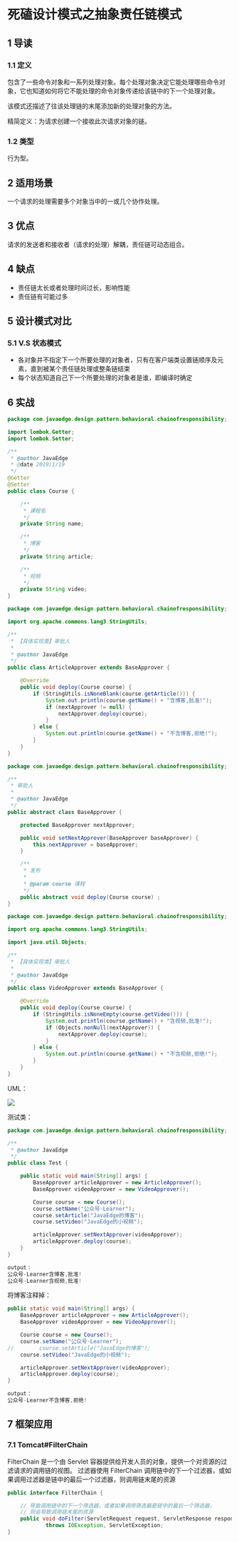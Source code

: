 # 死磕设计模式之抽象责任链模式

## 1 导读

### 1.1 定义

包含了一些命令对象和一系列处理对象。每个处理对象决定它能处理哪些命令对象，它也知道如何将它不能处理的命令对象传递给该链中的下一个处理对象。

该模式还描述了往该处理链的末尾添加新的处理对象的方法。

精简定义：为请求创建一个接收此次请求对象的链。

### 1.2 类型

行为型。

## 2 适用场景

一个请求的处理需要多个对象当中的一或几个协作处理。

## 3 优点

请求的发送者和接收者（请求的处理）解耦，责任链可动态组合。

## 4 缺点

- 责任链太长或者处理时间过长，影响性能
- 责任链有可能过多

## 5 设计模式对比

### 5.1 V.S 状态模式

- 各对象并不指定下一个所要处理的对象者，只有在客户端类设置链顺序及元素，直到被某个责任链处理或整条链结束
- 每个状态知道自己下一个所要处理的对象者是谁，即编译时确定

## 6 实战

```java
package com.javaedge.design.pattern.behavioral.chainofresponsibility;

import lombok.Getter;
import lombok.Setter;

/**
 * @author JavaEdge
 * @date 2019/1/19
 */
@Getter
@Setter
public class Course {

    /**
     * 课程名
     */
    private String name;

    /**
     * 博客
     */
    private String article;

    /**
     * 视频
     */
    private String video;
}
```

```java
package com.javaedge.design.pattern.behavioral.chainofresponsibility;

import org.apache.commons.lang3.StringUtils;

/**
 * 【具体实现类】审批人
 *
 * @author JavaEdge
 */
public class ArticleApprover extends BaseApprover {

    @Override
    public void deploy(Course course) {
        if (StringUtils.isNoneBlank(course.getArticle())) {
            System.out.println(course.getName() + "含博客,批准!");
            if (nextApprover != null) {
                nextApprover.deploy(course);
            }
        } else {
            System.out.println(course.getName() + "不含博客,拒绝!");
        }
    }
}
```

```java
package com.javaedge.design.pattern.behavioral.chainofresponsibility;

/**
 * 审批人
 *
 * @author JavaEdge
 */
public abstract class BaseApprover {

    protected BaseApprover nextApprover;

    public void setNextApprover(BaseApprover baseApprover) {
        this.nextApprover = baseApprover;
    }

    /**
     * 发布
     *
     * @param course 课程
     */
    public abstract void deploy(Course course) ;
}
```

```java
package com.javaedge.design.pattern.behavioral.chainofresponsibility;

import org.apache.commons.lang3.StringUtils;

import java.util.Objects;

/**
 * 【具体实现类】审批人
 *
 * @author JavaEdge
 */
public class VideoApprover extends BaseApprover {

    @Override
    public void deploy(Course course) {
        if (StringUtils.isNoneEmpty(course.getVideo())) {
            System.out.println(course.getName() + "含视频,批准!");
            if (Objects.nonNull(nextApprover)) {
                nextApprover.deploy(course);
            }
        } else {
            System.out.println(course.getName() + "不含视频,拒绝!");
        }
    }
}
```

UML：

![](https://codeselect.oss-cn-shanghai.aliyuncs.com/UML.png)

测试类：

```java
package com.javaedge.design.pattern.behavioral.chainofresponsibility;

/**
 * @author JavaEdge
 */
public class Test {

    public static void main(String[] args) {
        BaseApprover articleApprover = new ArticleApprover();
        BaseApprover videoApprover = new VideoApprover();

        Course course = new Course();
        course.setName("公众号-Learner");
        course.setArticle("JavaEdge的博客");
        course.setVideo("JavaEdge的小视频");

        articleApprover.setNextApprover(videoApprover);
        articleApprover.deploy(course);
    }
}

output：
公众号-Learner含博客,批准!
公众号-Learner含视频,批准!
```

将博客注释掉：

```java
public static void main(String[] args) {
    BaseApprover articleApprover = new ArticleApprover();
    BaseApprover videoApprover = new VideoApprover();

    Course course = new Course();
    course.setName("公众号-Learner");
//        course.setArticle("JavaEdge的博客");
    course.setVideo("JavaEdge的小视频");

    articleApprover.setNextApprover(videoApprover);
    articleApprover.deploy(course);
}

output：
公众号-Learner不含博客,拒绝!
```

## 7 框架应用

### 7.1 Tomcat#FilterChain

FilterChain 是一个由 Servlet 容器提供给开发人员的对象，提供一个对资源的过滤请求的调用链的视图。 过滤器使用 FilterChain 调用链中的下一个过滤器，或如果调用过滤器是链中的最后一个过滤器，则调用链末尾的资源

```java
public interface FilterChain {

    // 导致调用链中的下一个筛选器，或者如果调用筛选器是链中的最后一个筛选器，
    // 则会导致调用链末尾的资源
    public void doFilter(ServletRequest request, ServletResponse response)
            throws IOException, ServletException;
}
```